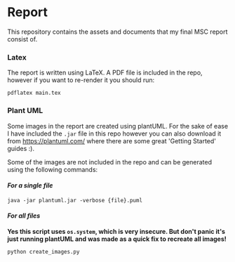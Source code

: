 # Report 
This repository contains the assets and documents that my final MSC report consist of.

### Latex
The report is written using LaTeX. A PDF file is included in the repo, however if you want to re-render it you should run:

`pdflatex main.tex`

### Plant UML
Some images in the report are created using plantUML. For the sake of ease I have included the `.jar` file in this repo however you can also download it from https://plantuml.com/ where there are some great 'Getting Started' guides :).

Some of the images are not included in the repo and can be generated using the following commands:

#### _For a single file_
`java -jar plantuml.jar -verbose {file}.puml`

#### _For all files_
**Yes this script uses `os.system`, which is very insecure. But don't panic it's just running plantUML and was made as a quick fix to recreate all images!**

`python create_images.py`
